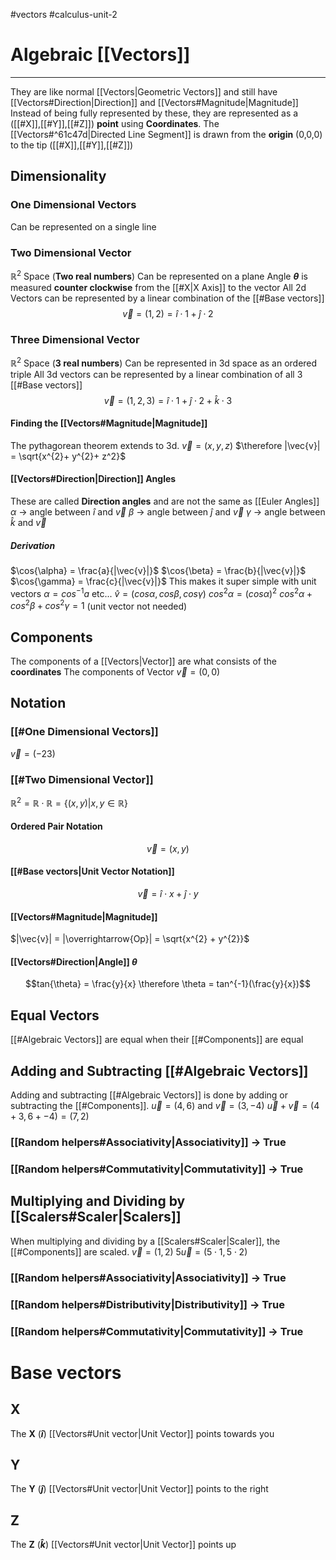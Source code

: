 #vectors 
#calculus-unit-2
# Algebraic [[Vectors]]
---
They are like normal [[Vectors|Geometric Vectors]] and still have [[Vectors#Direction|Direction]] and [[Vectors#Magnitude|Magnitude]]
Instead of being fully represented by these, they are represented as a ([[#X]],[[#Y]],[[#Z]]) **point** using **Coordinates**. 
The [[Vectors#^61c47d|Directed Line Segment]] is drawn from the **origin** (0,0,0) to the tip ([[#X]],[[#Y]],[[#Z]])
## Dimensionality
### One Dimensional Vectors
Can be represented on a single line

### Two Dimensional Vector
$\mathbb{R}^{2}$  Space (**Two real numbers**)
Can be represented on a plane
Angle **$\theta$** is measured **counter clockwise** from the [[#X|X Axis]] to the vector
All 2d Vectors can be represented by a linear combination of the [[#Base vectors]]
$$\vec{v} = (1,2) = \hat{i} \cdot 1 + \hat{j} \cdot2$$
### Three Dimensional Vector
$\mathbb{R}^2$ Space (**3 real numbers**)
Can be represented in 3d space as an ordered triple
All 3d vectors can be represented by a linear combination of all 3 [[#Base vectors]]
$$\vec{v} = (1, 2, 3) = \hat{i}\cdot1 + \hat{j}\cdot2 + \hat{k}\cdot3$$
#### Finding the [[Vectors#Magnitude|Magnitude]]
The pythagorean theorem extends to 3d.
$\vec{v} = (x,y,z)$
$\therefore |\vec{v}| = \sqrt{x^{2}+ y^{2}+ z^2}$ 
#### [[Vectors#Direction|Direction]] Angles
These are called **Direction angles** and are not the same as [[Euler Angles]]
$\alpha$ -> angle between $\hat{i}$ and $\vec{v}$
$\beta$ -> angle between $\hat{j}$ and $\vec{v}$
$\gamma$ -> angle between $\hat{k}$ and $\vec{v}$
##### Derivation
$\cos{\alpha} = \frac{a}{|\vec{v}|}$
$\cos{\beta} = \frac{b}{|\vec{v}|}$
$\cos{\gamma} = \frac{c}{|\vec{v}|}$
This makes it super simple with unit vectors
$\alpha = cos^{-1}a$ etc...
$\hat{v} = (cos{\alpha}, cos{\beta}, cos{\gamma})$
$cos^{2}{\alpha}= (cos{\alpha})^2$ 
$cos^{2}{\alpha} + cos^{2}{\beta} + cos^{2}{\gamma} = 1$ (unit vector not needed)

## Components
The components of a [[Vectors|Vector]] are what consists of the **coordinates**
The components of Vector $\vec{v} = (0,0)$ 

## Notation
### [[#One Dimensional Vectors]]
$\vec{v} = (-23)$
### [[#Two Dimensional Vector]]
$\mathbb{R}^{2}= \mathbb{R} \cdot \mathbb{R} = \{(x, y)| x,y \in \mathbb{R}\}$   
#### Ordered Pair Notation
$$\vec{v} = (x,y)$$
#### [[#Base vectors|Unit Vector Notation]] 
$$\vec{v} = \hat{i}\cdot x + \hat{j}\cdot y$$
#### [[Vectors#Magnitude|Magnitude]]
$|\vec{v}| = |\overrightarrow{Op}| = \sqrt{x^{2} + y^{2}}$ 
#### [[Vectors#Direction|Angle]] $\theta$ 
$$tan{\theta} = \frac{y}{x} \therefore \theta = tan^{-1}(\frac{y}{x})$$
## Equal Vectors
[[#Algebraic Vectors]] are equal when their [[#Components]] are equal
## Adding and Subtracting [[#Algebraic Vectors]]
Adding and subtracting [[#Algebraic Vectors]] is done by adding or subtracting the [[#Components]].
$\vec{u} = (4,6) \text{ and } \vec{v} = (3,-4)$
$\vec{u} + \vec{v} = (4+3, 6+-4)= (7, 2)$
### [[Random helpers#Associativity|Associativity]] -> True
### [[Random helpers#Commutativity|Commutativity]] -> True
## Multiplying and Dividing by [[Scalers#Scaler|Scalers]] 
When multiplying and dividing by a [[Scalers#Scaler|Scaler]], the [[#Components]] are scaled.
$\vec{v} = (1, 2)$
$5\vec{u} = (5\cdot1, 5\cdot2)$
### [[Random helpers#Associativity|Associativity]] -> True
### [[Random helpers#Distributivity|Distributivity]] -> True
### [[Random helpers#Commutativity|Commutativity]] -> True
# Base vectors
## X
The **X** (**$\hat{i}$**) [[Vectors#Unit vector|Unit Vector]]  points towards you
## Y
The **Y** (**$\hat{j}$**) [[Vectors#Unit vector|Unit Vector]]  points to the right
## Z
The **Z** (**$\hat{k}$**) [[Vectors#Unit vector|Unit Vector]]  points up